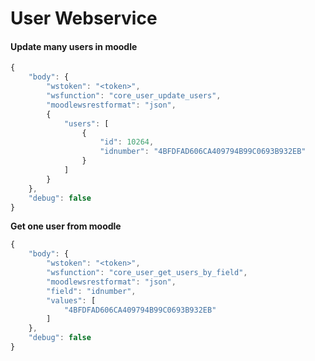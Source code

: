# User Webservice

#### Update many users in moodle <a id="update_many_users_in_moodle"></a>

```javascript
{
    "body": {
        "wstoken": "<token>",
        "wsfunction": "core_user_update_users",
        "moodlewsrestformat": "json",
		{
			"users": [
				{
					"id": 10264,
					"idnumber": "4BFDFAD606CA409794B99C0693B932EB"
				}
			]
		}
    },
    "debug": false
}
```

**Get one user from moodle**

```javascript
{
    "body": {
        "wstoken": "<token>",
        "wsfunction": "core_user_get_users_by_field",
        "moodlewsrestformat": "json",
        "field": "idnumber",
        "values": [
            "4BFDFAD606CA409794B99C0693B932EB"
        ]
    },
    "debug": false
}
```

